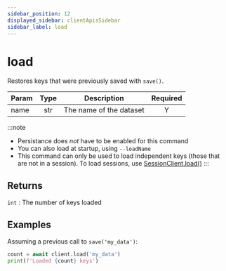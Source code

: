 ```yaml
---
sidebar_position: 12
displayed_sidebar: clientApisSidebar
sidebar_label: load
---
```


# load
Restores keys that were previously saved with `save()`.

|Param|Type|Description|Required|
|--|:-:|--|:-:|
|name|str|The name of the dataset|Y|


:::note
- Persistance does _not_ have to be enabled for this command
- You can also load at startup, using `--loadName`
- This command can only be used to load independent keys (those that are not in a session). To load sessions, use [SessionClient.load()](./sessions/Load)
:::


## Returns
`int` : The number of keys loaded


## Examples

Assuming a previous call to `save('my_data')`:

```py title='Load keys'
count = await client.load('my_data')
print(f'Loaded {count} keys')
```
